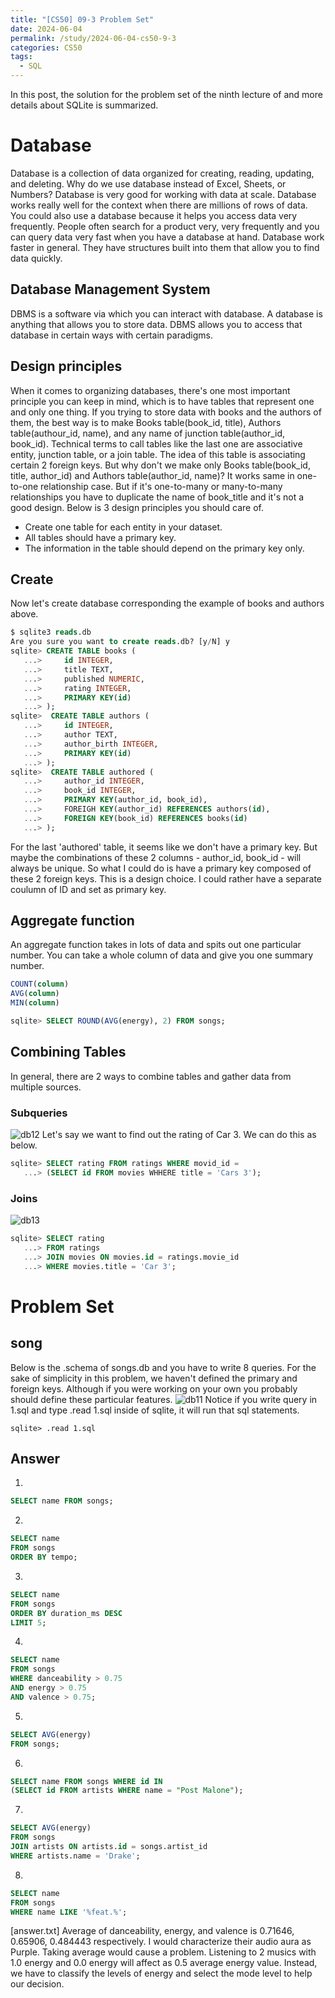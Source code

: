 ```yaml
---
title: "[CS50] 09-3 Problem Set"
date: 2024-06-04
permalink: /study/2024-06-04-cs50-9-3
categories: CS50
tags:
  - SQL
---
```


In this post, the solution for the problem set of the ninth lecture of and more details about SQLite is summarized.

# Database
Database is a collection of data organized for creating, reading, updating, and deleting. Why do we use database instead of Excel, Sheets, or Numbers? Database is very good for working with data at scale. Database works really well for the context when there are millions of rows of data. You could also use a database because it helps you access data very frequently. People often search for a product very, very frequently and you can query data very fast when you have a database at hand. Database work faster in general. They have structures built into them that allow you to find data quickly. 

## Database Management System 
DBMS is a software via which you can interact with database. A database is anything that allows you to store data. DBMS allows you to access that database in certain ways with certain paradigms. 

## Design principles
When it comes to organizing databases, there's one most important principle you can keep in mind, which is to have tables that represent one and only one thing. If you trying to store data with books and the authors of them, the best way is to make Books table(book_id, title), Authors table(authour_id, name), and any name of junction table(author_id, book_id). Technical terms to call tables like the last one are associative entity, junction table, or a join table. The idea of this table is associating certain 2 foreign keys. 
But why don't we make only Books table(book_id, title, author_id) and Authors table(author_id, name)? It works same in one-to-one relationship case. But if it's one-to-many or many-to-many relationships you have to duplicate the name of book_title and it's not a good design.
Below is 3 design principles you should care of.
- Create one table for each entity in your dataset.
- All tables should have a primary key.
- The information in the table should depend on the primary key only.

## Create
Now let's create database corresponding the example of books and authors above.
```sql
$ sqlite3 reads.db
Are you sure you want to create reads.db? [y/N] y
sqlite> CREATE TABLE books (
   ...>     id INTEGER,
   ...>     title TEXT,
   ...>     published NUMERIC,
   ...>     rating INTEGER,
   ...>     PRIMARY KEY(id)
   ...> );
sqlite>  CREATE TABLE authors (
   ...>     id INTEGER,
   ...>     author TEXT,
   ...>     author_birth INTEGER,
   ...>     PRIMARY KEY(id)
   ...> );
sqlite>  CREATE TABLE authored (
   ...>     author_id INTEGER,
   ...>     book_id INTEGER,
   ...>     PRIMARY KEY(author_id, book_id),
   ...>     FOREIGH KEY(author_id) REFERENCES authors(id),
   ...>     FOREIGN KEY(book_id) REFERENCES books(id)
   ...> );
```
For the last 'authored' table, it seems like we don't have a primary key. But maybe the combinations of these 2 columns - author_id, book_id - will always be unique. So what I could do is have a primary key composed of these 2 foreign keys. This is a design choice. I could rather have a separate coulumn of ID and set as primary key.

## Aggregate function
An aggregate function takes in lots of data and spits out one particular number. You can take a whole column of data and give you one summary number.
```sql
COUNT(column)
AVG(column)
MIN(column)
```
```sql
sqlite> SELECT ROUND(AVG(energy), 2) FROM songs;
```

## Combining Tables
In general, there are 2 ways to combine tables and gather data from multiple sources.
### Subqueries
![db12](..\images\2024-06-04-cs50-9-3\db12.jpg)
Let's say we want to find out the rating of Car 3. We can do this as below.
```sql
sqlite> SELECT rating FROM ratings WHERE movid_id =
   ...> (SELECT id FROM movies WHHERE title = 'Cars 3');
```
### Joins
![db13](..\images\2024-06-04-cs50-9-3\db13.jpg)
```sql
sqlite> SELECT rating
   ...> FROM ratings
   ...> JOIN movies ON movies.id = ratings.movie_id
   ...> WHERE movies.title = 'Car 3';
```

# Problem Set
## song
Below is the .schema of songs.db and you have to write 8 queries. For the sake of simplicity in this problem, we haven't defined the primary and foreign keys. Although  if you were working on your own you probably should define these particular features.
![db11](..\images\2024-06-04-cs50-9-3\db11.jpg)
Notice if you write query in 1.sql and type .read 1.sql inside of sqlite, it will run that sql statements.
```console
sqlite> .read 1.sql
```
## Answer
1.
```sql
SELECT name FROM songs;
```
2.
```sql
SELECT name
FROM songs
ORDER BY tempo;
```
3.
```sql
SELECT name
FROM songs
ORDER BY duration_ms DESC
LIMIT 5;
```
4.
```sql
SELECT name
FROM songs
WHERE danceability > 0.75
AND energy > 0.75
AND valence > 0.75;
```
5.
```sql
SELECT AVG(energy)
FROM songs;
```
6.
```sql
SELECT name FROM songs WHERE id IN
(SELECT id FROM artists WHERE name = "Post Malone");
```
7.
```sql
SELECT AVG(energy)
FROM songs
JOIN artists ON artists.id = songs.artist_id
WHERE artists.name = 'Drake';
```
8.
```sql
SELECT name
FROM songs
WHERE name LIKE '%feat.%';
```
[answer.txt]
Average of danceability, energy, and valence is 0.71646, 0.65906, 0.484443 respectively. I would characterize their audio aura as Purple. Taking average would cause a problem. Listening to 2 musics with 1.0 energy and 0.0 energy will affect as 0.5 average energy value. Instead, we have to
classify the levels of energy and select the mode level to help our decision.
